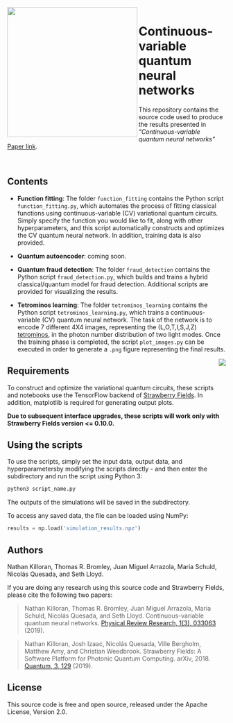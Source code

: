 <img align="left" src="https://github.com/XanaduAI/quantum-neural-networks/blob/master/static/tetronimo.png" width=300px>

# Continuous-variable quantum neural networks

This repository contains the source code used to produce the results presented in *"Continuous-variable quantum neural networks"* [Paper link](https://arxiv.org/abs/1806.06871).

<br/>

## Contents

<!-- <p align="center">
	<img src="https://github.com/XanaduAI/quantum-neural-networks/blob/master/static/function_fitting.png">
</p> -->

* **Function fitting**: The folder `function_fitting` contains the Python script `function_fitting.py`, which automates the process of fitting classical functions using continuous-variable (CV) variational quantum circuits. Simply specify the function you would like to fit, along with other hyperparameters, and this script automatically constructs and optimizes the CV quantum neural network. In addition, training data is also provided.

* **Quantum autoencoder**: coming soon.

* **Quantum fraud detection**: The folder `fraud_detection` contains the Python script `fraud_detection.py`, which builds and trains a hybrid classical/quantum model for fraud detection. Additional scripts are provided for visualizing the results.

* **Tetrominos learning**: The folder `tetrominos_learning` contains the Python script `tetrominos_learning.py`, which trains a continuous-variable (CV) quantum neural network. The task of the network is to encode 7 different 4X4 images, representing the (L,O,T,I,S,J,Z) [tetrominos](https://en.wikipedia.org/wiki/Tetromino), in the photon number distribution of two light modes. Once the training phase is completed, the script `plot_images.py` can be executed in order to generate a `.png` figure representing the final results.

<img align='right' src="https://github.com/XanaduAI/quantum-neural-networks/blob/master/static/tetronimo_gif.gif">


## Requirements

To construct and optimize the variational quantum circuits, these scripts and notebooks use the TensorFlow backend of [Strawberry Fields](https://github.com/XanaduAI/strawberryfields). In addition, matplotlib is required for generating output plots.

**Due to subsequent interface upgrades, these scripts will work only with Strawberry Fields version <= 0.10.0.**


## Using the scripts

To use the scripts, simply set the input data, output data, and hyperparametersby modifying the scripts directly - and then enter the subdirectory and run the script using Python 3:

```bash
python3 script_name.py
```

The outputs of the simulations will be saved in the subdirectory.

To access any saved data, the file can be loaded using NumPy:

```python
results = np.load('simulation_results.npz')
```

## Authors

Nathan Killoran, Thomas R. Bromley, Juan Miguel Arrazola, Maria Schuld, Nicolás Quesada, and Seth Lloyd.

If you are doing any research using this source code and Strawberry Fields, please cite the following two papers:

> Nathan Killoran, Thomas R. Bromley, Juan Miguel Arrazola, Maria Schuld, Nicolás Quesada, and Seth Lloyd. Continuous-variable quantum neural networks. [Physical Review Research, 1(3), 033063](https://doi.org/10.1103/PhysRevResearch.1.033063) (2019).

> Nathan Killoran, Josh Izaac, Nicolás Quesada, Ville Bergholm, Matthew Amy, and Christian Weedbrook. Strawberry Fields: A Software Platform for Photonic Quantum Computing. arXiv, 2018. [Quantum, 3, 129](https://quantum-journal.org/papers/q-2019-03-11-129/) (2019).

## License

This source code is free and open source, released under the Apache License, Version 2.0.
